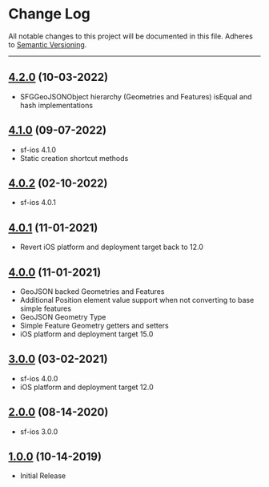 # Change Log
All notable changes to this project will be documented in this file.
Adheres to [Semantic Versioning](http://semver.org/).

---

## [4.2.0](https://github.com/ngageoint/simple-features-geojson-ios/releases/tag/4.2.0) (10-03-2022)

* SFGGeoJSONObject hierarchy (Geometries and Features) isEqual and hash implementations

## [4.1.0](https://github.com/ngageoint/simple-features-geojson-ios/releases/tag/4.1.0) (09-07-2022)

* sf-ios 4.1.0
* Static creation shortcut methods

## [4.0.2](https://github.com/ngageoint/simple-features-geojson-ios/releases/tag/4.0.2) (02-10-2022)

* sf-ios 4.0.1

## [4.0.1](https://github.com/ngageoint/simple-features-geojson-ios/releases/tag/4.0.1) (11-01-2021)

* Revert iOS platform and deployment target back to 12.0

## [4.0.0](https://github.com/ngageoint/simple-features-geojson-ios/releases/tag/4.0.0) (11-01-2021)

* GeoJSON backed Geometries and Features
* Additional Position element value support when not converting to base simple features
* GeoJSON Geometry Type
* Simple Feature Geometry getters and setters
* iOS platform and deployment target 15.0

## [3.0.0](https://github.com/ngageoint/simple-features-geojson-ios/releases/tag/3.0.0) (03-02-2021)

* sf-ios 4.0.0
* iOS platform and deployment target 12.0

## [2.0.0](https://github.com/ngageoint/simple-features-geojson-ios/releases/tag/2.0.0) (08-14-2020)

* sf-ios 3.0.0

## [1.0.0](https://github.com/ngageoint/simple-features-geojson-ios/releases/tag/1.0.0) (10-14-2019)

* Initial Release
